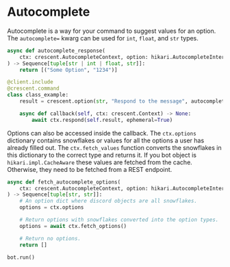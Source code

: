 # Autocomplete

Autocomplete is a way for your command to suggest values for an option.
The `autocomplete=` kwarg can be used for `int`, `float`, and `str` types.

```python
async def autocomplete_response(
    ctx: crescent.AutocompleteContext, option: hikari.AutocompleteInteractionOption
) -> Sequence[tuple[str | int | float, str]]:
    return [("Some Option", "1234")]

@client.include
@crescent.command
class class_example:
    result = crescent.option(str, "Respond to the message", autocomplete=autocomplete_response)

    async def callback(self, ctx: crescent.Context) -> None:
        await ctx.respond(self.result, ephemeral=True)
```

Options can also be accessed inside the callback. The `ctx.options` dictionary contains snowflakes or
values for all the options a user has already filled out. The `ctx.fetch_values` function converts the
snowflakes in this dictionary to the correct type and returns it. If you bot object is `hikari.impl.CacheAware`
these values are fetched from the cache. Otherwise, they need to be fetched from a REST endpoint.

```python
async def fetch_autocomplete_options(
    ctx: crescent.AutocompleteContext, option: hikari.AutocompleteInteractionOption
) -> Sequence[tuple[str, str]]:
    # An option dict where discord objects are all snowflakes.
    options = ctx.options

    # Return options with snowflakes converted into the option types.
    options = await ctx.fetch_options()

    # Return no options.
    return []

bot.run()
```
